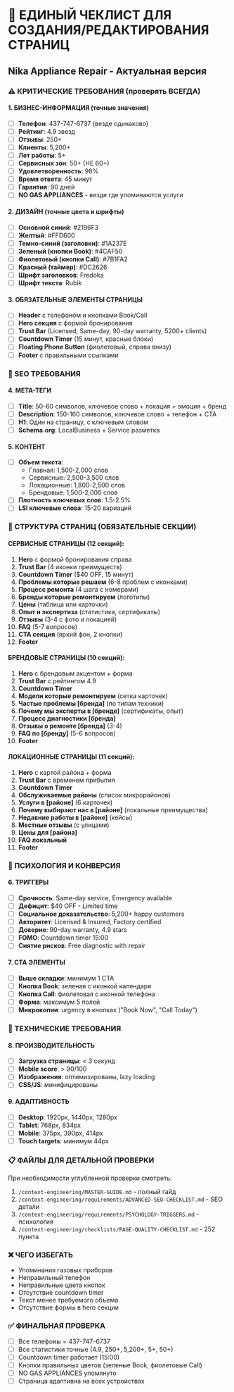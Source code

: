 # 🎯 ЕДИНЫЙ ЧЕКЛИСТ ДЛЯ СОЗДАНИЯ/РЕДАКТИРОВАНИЯ СТРАНИЦ
## Nika Appliance Repair - Актуальная версия

### ⚠️ КРИТИЧЕСКИЕ ТРЕБОВАНИЯ (проверять ВСЕГДА)

#### 1. БИЗНЕС-ИНФОРМАЦИЯ (точные значения)
- [ ] **Телефон**: 437-747-6737 (везде одинаково)
- [ ] **Рейтинг**: 4.9 звезд
- [ ] **Отзывы**: 250+
- [ ] **Клиенты**: 5,200+
- [ ] **Лет работы**: 5+
- [ ] **Сервисных зон**: 50+ (НЕ 60+)
- [ ] **Удовлетворенность**: 98%
- [ ] **Время ответа**: 45 минут
- [ ] **Гарантия**: 90 дней
- [ ] **NO GAS APPLIANCES** - везде где упоминаются услуги

#### 2. ДИЗАЙН (точные цвета и шрифты)
- [ ] **Основной синий**: #2196F3
- [ ] **Желтый**: #FFD600 
- [ ] **Темно-синий (заголовки)**: #1A237E
- [ ] **Зеленый (кнопки Book)**: #4CAF50
- [ ] **Фиолетовый (кнопки Call)**: #7B1FA2
- [ ] **Красный (таймер)**: #DC2626
- [ ] **Шрифт заголовков**: Fredoka
- [ ] **Шрифт текста**: Rubik

#### 3. ОБЯЗАТЕЛЬНЫЕ ЭЛЕМЕНТЫ СТРАНИЦЫ
- [ ] **Header** с телефоном и кнопками Book/Call
- [ ] **Hero секция** с формой бронирования
- [ ] **Trust Bar** (Licensed, Same-day, 90-day warranty, 5200+ clients)
- [ ] **Countdown Timer** (15 минут, красные блоки)
- [ ] **Floating Phone Button** (фиолетовый, справа внизу)
- [ ] **Footer** с правильными ссылками

### 📝 SEO ТРЕБОВАНИЯ

#### 4. МЕТА-ТЕГИ
- [ ] **Title**: 50-60 символов, ключевое слово + локация + эмоция + бренд
- [ ] **Description**: 150-160 символов, ключевое слово + телефон + CTA
- [ ] **H1**: Один на страницу, с ключевым словом
- [ ] **Schema.org**: LocalBusiness + Service разметка

#### 5. КОНТЕНТ
- [ ] **Объем текста**:
  - Главная: 1,500-2,000 слов
  - Сервисные: 2,500-3,500 слов
  - Локационные: 1,800-2,500 слов
  - Брендовые: 1,500-2,000 слов
- [ ] **Плотность ключевых слов**: 1.5-2.5%
- [ ] **LSI ключевые слова**: 15-20 вариаций

### 📐 СТРУКТУРА СТРАНИЦ (ОБЯЗАТЕЛЬНЫЕ СЕКЦИИ)

#### СЕРВИСНЫЕ СТРАНИЦЫ (12 секций):
1. **Hero** с формой бронирования справа
2. **Trust Bar** (4 иконки преимуществ)
3. **Countdown Timer** ($40 OFF, 15 минут)
4. **Проблемы которые решаем** (6-8 проблем с иконками)
5. **Процесс ремонта** (4 шага с номерами)
6. **Бренды которые ремонтируем** (логотипы)
7. **Цены** (таблица или карточки)
8. **Опыт и экспертиза** (статистика, сертификаты)
9. **Отзывы** (3-4 с фото и локацией)
10. **FAQ** (5-7 вопросов)
11. **CTA секция** (яркий фон, 2 кнопки)
12. **Footer**

#### БРЕНДОВЫЕ СТРАНИЦЫ (10 секций):
1. **Hero** с брендовым акцентом + форма
2. **Trust Bar** с рейтингом 4.9
3. **Countdown Timer** 
4. **Модели которые ремонтируем** (сетка карточек)
5. **Частые проблемы [бренда]** (по типам техники)
6. **Почему мы эксперты в [бренде]** (сертификаты, опыт)
7. **Процесс диагностики [бренда]**
8. **Отзывы о ремонте [бренда]** (3-4)
9. **FAQ по [бренду]** (5-6 вопросов)
10. **Footer**

#### ЛОКАЦИОННЫЕ СТРАНИЦЫ (11 секций):
1. **Hero** с картой района + форма
2. **Trust Bar** с временем прибытия
3. **Countdown Timer**
4. **Обслуживаемые районы** (список микрорайонов)
5. **Услуги в [районе]** (6 карточек)
6. **Почему выбирают нас в [районе]** (локальные преимущества)
7. **Недавние работы в [районе]** (кейсы)
8. **Местные отзывы** (с улицами)
9. **Цены для [района]**
10. **FAQ локальный**
11. **Footer**

### 🧠 ПСИХОЛОГИЯ И КОНВЕРСИЯ

#### 6. ТРИГГЕРЫ
- [ ] **Срочность**: Same-day service, Emergency available
- [ ] **Дефицит**: $40 OFF - Limited time
- [ ] **Социальное доказательство**: 5,200+ happy customers
- [ ] **Авторитет**: Licensed & Insured, Factory certified
- [ ] **Доверие**: 90-day warranty, 4.9 stars
- [ ] **FOMO**: Countdown timer 15:00
- [ ] **Снятие рисков**: Free diagnostic with repair

#### 7. CTA ЭЛЕМЕНТЫ
- [ ] **Выше складки**: минимум 1 CTA
- [ ] **Кнопка Book**: зеленая с иконкой календаря
- [ ] **Кнопка Call**: фиолетовая с иконкой телефона
- [ ] **Форма**: максимум 5 полей
- [ ] **Микрокопии**: urgency в кнопках ("Book Now", "Call Today")

### 🔧 ТЕХНИЧЕСКИЕ ТРЕБОВАНИЯ

#### 8. ПРОИЗВОДИТЕЛЬНОСТЬ
- [ ] **Загрузка страницы**: < 3 секунд
- [ ] **Mobile score**: > 90/100
- [ ] **Изображения**: оптимизированы, lazy loading
- [ ] **CSS/JS**: минифицированы

#### 9. АДАПТИВНОСТЬ
- [ ] **Desktop**: 1920px, 1440px, 1280px
- [ ] **Tablet**: 768px, 834px
- [ ] **Mobile**: 375px, 390px, 414px
- [ ] **Touch targets**: минимум 44px

### 📋 ФАЙЛЫ ДЛЯ ДЕТАЛЬНОЙ ПРОВЕРКИ

При необходимости углубленной проверки смотреть:
1. `/context-engineering/MASTER-GUIDE.md` - полный гайд
2. `/context-engineering/requirements/ADVANCED-SEO-CHECKLIST.md` - SEO детали
3. `/context-engineering/requirements/PSYCHOLOGY-TRIGGERS.md` - психология
4. `/context-engineering/checklists/PAGE-QUALITY-CHECKLIST.md` - 252 пункта

### ❌ ЧЕГО ИЗБЕГАТЬ
- Упоминания газовых приборов
- Неправильный телефон
- Неправильные цвета кнопок
- Отсутствие countdown timer
- Текст менее требуемого объема
- Отсутствие формы в hero секции

### ✅ ФИНАЛЬНАЯ ПРОВЕРКА
- [ ] Все телефоны = 437-747-6737
- [ ] Все статистики точные (4.9, 250+, 5,200+, 5+, 50+)
- [ ] Countdown timer работает (15:00)
- [ ] Кнопки правильных цветов (зеленые Book, фиолетовые Call)
- [ ] NO GAS APPLIANCES упомянуто
- [ ] Страница адаптивна на всех устройствах